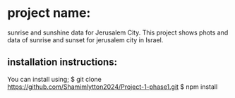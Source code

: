 # project name:
sunrise and sunshine data for Jerusalem City.
This project shows phots and data of sunrise and sunset for jerusalem city in Israel.

## installation instructions:
You can install using; $ git clone https://github.com/Shamimlytton2024/Project-1-phase1.git $ npm install 
